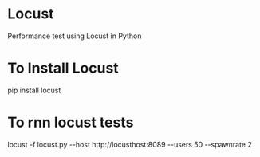 # Locust
Performance test using Locust in Python

# To Install Locust 
pip install locust

# To rnn locust tests
locust -f locust.py --host http://locusthost:8089 --users 50 --spawnrate 2

